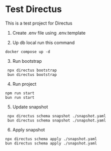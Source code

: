# Test Directus

This is a test project for Directus

1. Create .env file using .env.template

2. Up db local run this command
```
docker compose up -d
```
3. Run bootstrap
```
 npx directus bootstrap
 bun directus bootstrap
```
4. Run project
```
npm run start
bun run start
```
5. Update snapshot
```
 npx directus schema snapshot ./snapshot.yaml
 bun directus schema snapshot ./snapshot.yaml
```
6. Apply snapshot
```
npx directus schema apply ./snapshot.yaml
bun directus schema apply ./snapshot.yaml
```